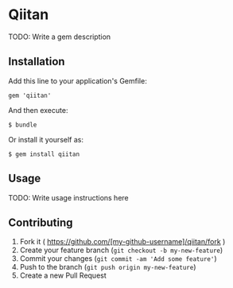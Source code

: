 # Qiitan

TODO: Write a gem description

## Installation

Add this line to your application's Gemfile:

    gem 'qiitan'

And then execute:

    $ bundle

Or install it yourself as:

    $ gem install qiitan

## Usage

TODO: Write usage instructions here

## Contributing

1. Fork it ( https://github.com/[my-github-username]/qiitan/fork )
2. Create your feature branch (`git checkout -b my-new-feature`)
3. Commit your changes (`git commit -am 'Add some feature'`)
4. Push to the branch (`git push origin my-new-feature`)
5. Create a new Pull Request
